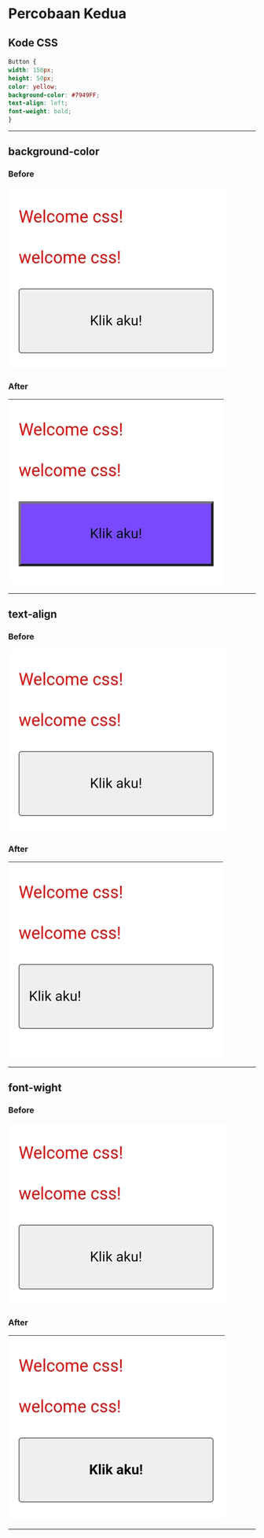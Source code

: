 # Percobaan Kedua
## Kode CSS
```css
Button {
width: 150px;
height: 50px;
color: yellow;
background-color: #7949FF;
text-align: left;
font-weight: bold;
}
```

---
## background-color
### Before
![before button](Assets/before_button.jpg)

### After
![before button](Assets/bg_button.jpg)

---
## text-align
### Before
![before button](assets/before_button.jpg)
### After
![before button](Assets/align_button.jpg)

---
## font-wight
### Before
![before button](Assets/before_button.jpg)
### After
![before button](Assets/width_button.jpg)

---
